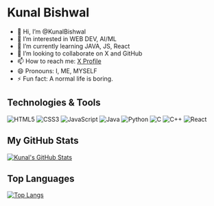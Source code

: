 # Kunal Bishwal

- 👋 Hi, I’m @KunalBishwal
- 👀 I’m interested in WEB DEV, AI/ML
- 🌱 I’m currently learning JAVA, JS, React
- 💞️ I’m looking to collaborate on X and GitHub
- 📫 How to reach me: [X Profile](https://x.com/KunalBishwal18)
- 😄 Pronouns: I, ME, MYSELF
- ⚡ Fun fact: A normal life is boring.

## Technologies & Tools

![HTML5](https://img.shields.io/badge/-HTML5-E34F26?logo=html5&logoColor=fff)
![CSS3](https://img.shields.io/badge/-CSS3-1572B6?logo=css3&logoColor=fff)
![JavaScript](https://img.shields.io/badge/-JavaScript-F7DF1E?logo=javascript&logoColor=000)
![Java](https://img.shields.io/badge/-Java-007396?logo=java&logoColor=fff)
![Python](https://img.shields.io/badge/-Python-3776AB?logo=python&logoColor=fff)
![C](https://img.shields.io/badge/-C-A8B9CC?logo=c&logoColor=fff)
![C++](https://img.shields.io/badge/-C++-00599C?logo=cplusplus&logoColor=fff)
![React](https://img.shields.io/badge/-React-61DAFB?logo=react&logoColor=000)

## My GitHub Stats

[![Kunal's GitHub Stats](https://github-readme-stats.vercel.app/api?username=KunalBishwal&show_icons=true&theme=dark)](https://github.com/KunalBishwal/github-readme-stats)

## Top Languages

[![Top Langs](https://github-readme-stats.vercel.app/api/top-langs/?username=KunalBishwal&layout=compact&theme=dark)](https://github.com/KunalBishwal/github-readme-stats)
